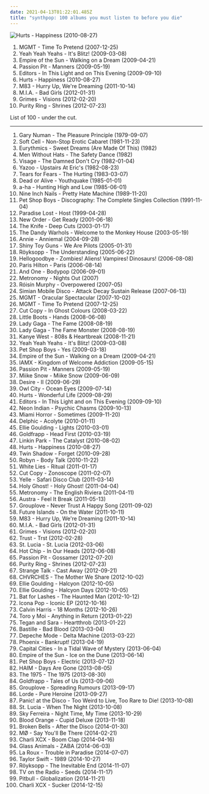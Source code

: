 ```yaml
---
date: 2021-04-13T01:22:01.485Z
title: "synthpop: 100 albums you must listen to before you die"
---
```

![Hurts - Happiness (2010-08-27)](http://coverartarchive.org/release/8b3e1cc4-1f0e-47fd-baf2-6d98e7c80a56/4274036552-500.jpg "Hurts - Happiness (2010-08-27)")
<ol class="albums">
<li data-cover="https://img.discogs.com/8OFhniN6H9plwoICLAB9NzXQYHY=/fit-in/500x509/filters:strip_icc():format(jpeg):mode_rgb():quality(90)/discogs-images/R-1269113-1386674652-1391.jpeg.jpg" data-tags="electronic, indietronica" role="button">MGMT - Time To Pretend (2007-12-25)</li>
<li data-cover="https://img.discogs.com/hAsdCP8W7PCsQ9jc1hfhyJaPzNo=/fit-in/600x538/filters:strip_icc():format(jpeg):mode_rgb():quality(90)/discogs-images/R-1728357-1239562265.jpeg.jpg" data-tags="alternative, rock, indie rock" role="button">Yeah Yeah Yeahs - It's Blitz! (2009-03-08)</li>
<li data-cover="http://coverartarchive.org/release/f1fc4c16-65a8-4c3e-a249-23ef46c41918/5300813420-500.jpg" data-tags="electronic" role="button">Empire of the Sun - Walking on a Dream (2009-04-21)</li>
<li data-cover="http://coverartarchive.org/release/830e2a21-1e76-40ad-a4a5-9a1b12d656ff/11102770324-500.jpg" data-tags="electronic, indie pop, indie" role="button">Passion Pit - Manners (2009-05-19)</li>
<li data-cover="https://img.discogs.com/ZrzWeONUtVrJz4UzL1bO3auIr7U=/fit-in/600x589/filters:strip_icc():format(jpeg):mode_rgb():quality(90)/discogs-images/R-2084980-1423077313-1815.jpeg.jpg" data-tags="synthpop, electronic, post-punk, alternative, post-punk revival" role="button">Editors - In This Light and on This Evening (2009-09-10)</li>
<li data-cover="http://coverartarchive.org/release/8b3e1cc4-1f0e-47fd-baf2-6d98e7c80a56/4274036552-500.jpg" data-tags="synthpop" role="button">Hurts - Happiness (2010-08-27)</li>
<li data-cover="http://coverartarchive.org/release/0b87ebcf-216b-4255-9c19-93c12861f173/1900040046-500.jpg" data-tags="electronic, dream pop, shoegaze" role="button">M83 - Hurry Up, We're Dreaming (2011-10-14)</li>
<li data-cover="http://coverartarchive.org/release/3747ee08-0566-448b-99d6-8fba88136a3e/5129551162-500.jpg" data-tags="electronic, electronica, indie, alternative, synthpop, alternative dance, dark pop, coramao, bete gouveia" role="button">M.I.A. - Bad Girls (2012-01-31)</li>
<li data-cover="http://coverartarchive.org/release/e2541a4f-c91e-412e-837b-ce63cc8ea960/5391811873-500.jpg" data-tags="dream pop" role="button">Grimes - Visions (2012-02-20)</li>
<li data-cover="http://coverartarchive.org/release/3148628c-f648-45c0-95ea-b03dc0716e99/1568868601-500.jpg" data-tags="synthpop" role="button">Purity Ring - Shrines (2012-07-23)</li>
</ol>
List of 100 - under the cut.
<!-- more -->

_________________

<ol class="albums">
<li data-cover="https://via.placeholder.com/450" data-tags="new wave" role="button">
Gary Numan - The Pleasure Principle (1979-09-07)
</li>
<li data-cover="https://img.discogs.com/_W4tJSA3wZL_2eKIS2PwpID40ZE=/fit-in/600x600/filters:strip_icc():format(jpeg):mode_rgb():quality(90)/discogs-images/R-605541-1438207160-6998.jpeg.jpg" data-tags="80s, new wave, synthpop" role="button">
Soft Cell - Non-Stop Erotic Cabaret (1981-11-23)
</li>
<li data-cover="https://img.discogs.com/xSXWAt5yTN34mzptdNfzstkELRE=/fit-in/400x394/filters:strip_icc():format(jpeg):mode_rgb():quality(90)/discogs-images/R-3024496-1312231658.jpeg.jpg" data-tags="new wave, 80s" role="button">
Eurythmics - Sweet Dreams (Are Made Of This) (1982)
</li>
<li data-cover="https://img.discogs.com/OBP3ccIMyteTupJgt8c_mg8-bEs=/fit-in/400x397/filters:strip_icc():format(jpeg):mode_rgb():quality(90)/discogs-images/R-347775-1100284787.jpg.jpg" data-tags="pop, 80s, dance, new wave, synth pop, canadian, synthpop" role="button">
Men Without Hats - The Safety Dance (1982)
</li>
<li data-cover="http://coverartarchive.org/release/c354b401-7722-4297-a26b-0822953fa829/14592166258-500.jpg" data-tags="new wave" role="button">
Visage - The Damned Don't Cry (1982-01-04)
</li>
<li data-cover="http://coverartarchive.org/release/5e2648b1-d47d-4781-9452-a56c97af6130/6649087897-500.jpg" data-tags="80s, synthpop" role="button">
Yazoo - Upstairs At Eric's (1982-08-23)
</li>
<li data-cover="http://coverartarchive.org/release/07297312-a07f-4888-bec2-e3e8fd1b20ba/7449691977-500.jpg" data-tags="80s, new wave" role="button">
Tears for Fears - The Hurting (1983-03-07)
</li>
<li data-cover="http://coverartarchive.org/release/169a1e71-09a1-49d5-b9c2-937b8fd9c855/6183399859-500.jpg" data-tags="80s, new wave, synthpop" role="button">
Dead or Alive - Youthquake (1985-01-01)
</li>
<li data-cover="https://img.discogs.com/LNiRXux_wTZfTRrBTX1TqYy197Q=/fit-in/599x601/filters:strip_icc():format(jpeg):mode_rgb():quality(90)/discogs-images/R-194729-1232047944.jpeg.jpg" data-tags="80s" role="button">
a-ha - Hunting High and Low (1985-06-01)
</li>
<li data-cover="https://img.discogs.com/bQaqm3T9SMQu4NkS3q7IhBOoY3Y=/fit-in/368x351/filters:strip_icc():format(jpeg):mode_rgb():quality(90)/discogs-images/R-2678560-1407808660-9954.jpeg.jpg" data-tags="industrial" role="button">
Nine Inch Nails - Pretty Hate Machine (1989-11-20)
</li>
<li data-cover="http://coverartarchive.org/release/96a4eade-ceda-396f-8bfb-424a7897c487/8261864473-500.jpg" data-tags="pet shop boys" role="button">
Pet Shop Boys - Discography: The Complete Singles Collection (1991-11-04)
</li>
<li data-cover="https://img.discogs.com/IrPgeuAaT2g3YFS9j_LV1JErqJw=/fit-in/600x600/filters:strip_icc():format(jpeg):mode_rgb():quality(90)/discogs-images/R-3981598-1351321028-9016.jpeg.jpg" data-tags="synthpop" role="button">
Paradise Lost - Host (1999-04-28)
</li>
<li data-cover="http://coverartarchive.org/release/ab9c5e53-5e3d-30b6-9ef3-c8c508aa2718/26802894043-500.jpg" data-tags="new wave" role="button">
New Order - Get Ready (2001-06-18)
</li>
<li data-cover="http://coverartarchive.org/release/7ec39128-ef00-415d-905e-e2764e337193/9196624679-500.jpg" data-tags="electronic, electronica" role="button">
The Knife - Deep Cuts (2003-01-17)
</li>
<li data-cover="http://coverartarchive.org/release/3bec09fb-e6fd-47d9-8ddd-3da4ed2d343b/6596301976-500.jpg" data-tags="indie, rock" role="button">
The Dandy Warhols - Welcome to the Monkey House (2003-05-19)
</li>
<li data-cover="https://img.discogs.com/NkAOJbY26YPFipoosJ1Y4B853jg=/fit-in/328x325/filters:strip_icc():format(jpeg):mode_rgb():quality(90)/discogs-images/R-1189462-1221938666.jpeg.jpg" data-tags="pop" role="button">
Annie - Anniemal (2004-09-28)
</li>
<li data-cover="https://img.discogs.com/jdPiUZOcgnrTLq_uVxKCCsyCwqA=/fit-in/600x604/filters:strip_icc():format(jpeg):mode_rgb():quality(90)/discogs-images/R-823695-1458112085-5068.jpeg.jpg" data-tags="electronica, electropop, shiny toy guns, alternative" role="button">
Shiny Toy Guns - We Are Pilots (2005-01-31)
</li>
<li data-cover="http://coverartarchive.org/release/1a4c78f8-ec49-30cb-97ee-cf64a95d0e12/4483613510-500.jpg" data-tags="electronic" role="button">
Röyksopp - The Understanding (2005-06-22)
</li>
<li data-cover="http://coverartarchive.org/release/437b6335-ded3-4882-aa90-5a5c746b9b10/16310488534-500.jpg" data-tags="powerpop, alternative" role="button">
Hellogoodbye - Zombies! Aliens! Vampires! Dinosaurs! (2006-08-08)
</li>
<li data-cover="http://coverartarchive.org/release/6c191971-961e-465e-985f-02a3dc24bde0/10431360135-500.jpg" data-tags="pop, dance, electropop" role="button">
Paris Hilton - Paris (2006-08-14)
</li>
<li data-cover="http://coverartarchive.org/release/025e433e-757a-34a9-b349-c1ef3e084f07/5220361427-500.jpg" data-tags="synthpop" role="button">
And One - Bodypop (2006-09-01)
</li>
<li data-cover="http://coverartarchive.org/release/05fe737d-09f8-4dd1-8e9f-2f45329a801a/2094785277-500.jpg" data-tags="electronic" role="button">
Metronomy - Nights Out (2007)
</li>
<li data-cover="https://img.discogs.com/95-LQC1Jx2GGoBq_Z7l1CAeHkrM=/fit-in/600x536/filters:strip_icc():format(jpeg):mode_rgb():quality(90)/discogs-images/R-1139242-1217870739.jpeg.jpg" data-tags="electronic, electropop, female vocalists" role="button">
Róisín Murphy - Overpowered (2007-05)
</li>
<li data-cover="http://coverartarchive.org/release/2846bdd5-2b37-34ca-ba50-cebfe76c299a/20853604238-500.jpg" data-tags="electronic" role="button">
Simian Mobile Disco - Attack Decay Sustain Release (2007-06-13)
</li>
<li data-cover="http://coverartarchive.org/release/683fd794-f6e2-3c6d-9b46-b392e4ae5047/24085861268-500.jpg" data-tags="indie, electronic" role="button">
MGMT - Oracular Spectacular (2007-10-02)
</li>
<li data-cover="https://img.discogs.com/8OFhniN6H9plwoICLAB9NzXQYHY=/fit-in/500x509/filters:strip_icc():format(jpeg):mode_rgb():quality(90)/discogs-images/R-1269113-1386674652-1391.jpeg.jpg" data-tags="electronic, indietronica" role="button">
MGMT - Time To Pretend (2007-12-25)
</li>
<li data-cover="http://coverartarchive.org/release/bee6b37a-b48e-4743-b253-77ace8c62f1d/2266503775-500.jpg" data-tags="electronic" role="button">
Cut Copy - In Ghost Colours (2008-03-22)
</li>
<li data-cover="https://img.discogs.com/toDQBN655WEt--WaLnCS0E5eWaU=/fit-in/600x599/filters:strip_icc():format(jpeg):mode_rgb():quality(90)/discogs-images/R-1760921-1515845507-8192.jpeg.jpg" data-tags="electronic, electropop, synthpop, dance" role="button">
Little Boots - Hands (2008-06-08)
</li>
<li data-cover="http://coverartarchive.org/release/d1bcf9e5-a5e4-3f99-908c-610b2d0e33ed/2805620701-500.jpg" data-tags="pop" role="button">
Lady Gaga - The Fame (2008-08-19)
</li>
<li data-cover="http://coverartarchive.org/release/cbc79f64-fdb9-3ce3-ae32-c9d18c19584f/18125993116-500.jpg" data-tags="lady gaga, pop" role="button">
Lady Gaga - The Fame Monster (2008-08-19)
</li>
<li data-cover="http://coverartarchive.org/release/af8fdbd3-dc27-469d-89bf-9167514b3f5e/4819782950-500.jpg" data-tags="hip-hop" role="button">
Kanye West - 808s & Heartbreak (2008-11-21)
</li>
<li data-cover="https://img.discogs.com/hAsdCP8W7PCsQ9jc1hfhyJaPzNo=/fit-in/600x538/filters:strip_icc():format(jpeg):mode_rgb():quality(90)/discogs-images/R-1728357-1239562265.jpeg.jpg" data-tags="alternative, rock, indie rock" role="button">
Yeah Yeah Yeahs - It's Blitz! (2009-03-08)
</li>
<li data-cover="https://img.discogs.com/QdBFjm1v0ln48I83zJ0mbt5YRPM=/fit-in/600x600/filters:strip_icc():format(jpeg):mode_rgb():quality(90)/discogs-images/R-151256-1235750294.jpeg.jpg" data-tags="pop, synthpop" role="button">
Pet Shop Boys - Yes (2009-03-18)
</li>
<li data-cover="http://coverartarchive.org/release/f1fc4c16-65a8-4c3e-a249-23ef46c41918/5300813420-500.jpg" data-tags="electronic" role="button">
Empire of the Sun - Walking on a Dream (2009-04-21)
</li>
<li data-cover="https://img.discogs.com/lNDL8nXCb7x21HoFPfPmChKCZZU=/fit-in/600x534/filters:strip_icc():format(jpeg):mode_rgb():quality(90)/discogs-images/R-1773854-1609708059-9034.jpeg.jpg" data-tags="alternative" role="button">
IAMX - Kingdom of Welcome Addiction (2009-05-15)
</li>
<li data-cover="http://coverartarchive.org/release/830e2a21-1e76-40ad-a4a5-9a1b12d656ff/11102770324-500.jpg" data-tags="electronic, indie pop, indie" role="button">
Passion Pit - Manners (2009-05-19)
</li>
<li data-cover="https://img.discogs.com/C00eHcKQgYMinrXXJV9pdNCmVDs=/fit-in/600x596/filters:strip_icc():format(jpeg):mode_rgb():quality(90)/discogs-images/R-2057960-1612983400-2260.jpeg.jpg" data-tags="indie pop, electropop" role="button">
Miike Snow - Miike Snow (2009-06-09)
</li>
<li data-cover="http://coverartarchive.org/release/d8552693-7f80-4fe6-981b-a988bfc47a43/4013850564-500.jpg" data-tags="electronica" role="button">
Desire - II (2009-06-29)
</li>
<li data-cover="http://coverartarchive.org/release/929090e7-d6dd-4b21-9614-01340e98507a/2100348160-500.jpg" data-tags="electronic, owl city" role="button">
Owl City - Ocean Eyes (2009-07-14)
</li>
<li data-cover="http://coverartarchive.org/release/79bca296-c0a8-4d1b-8b34-7cc9408688e6/22138203732-500.jpg" data-tags="synthpop, hurts" role="button">
Hurts - Wonderful Life (2009-08-29)
</li>
<li data-cover="https://img.discogs.com/ZrzWeONUtVrJz4UzL1bO3auIr7U=/fit-in/600x589/filters:strip_icc():format(jpeg):mode_rgb():quality(90)/discogs-images/R-2084980-1423077313-1815.jpeg.jpg" data-tags="synthpop, electronic, post-punk, alternative, post-punk revival" role="button">
Editors - In This Light and on This Evening (2009-09-10)
</li>
<li data-cover="http://coverartarchive.org/release/84878622-883d-4ca0-ab2f-3f8002d2f214/12086273623-500.jpg" data-tags="electronic" role="button">
Neon Indian - Psychic Chasms (2009-10-13)
</li>
<li data-cover="http://coverartarchive.org/release/49eefb52-d716-450c-a60d-115f1c4f4240/1472462701-500.jpg" data-tags="electronic, electronica, electropop, synthpop" role="button">
Miami Horror - Sometimes (2009-11-20)
</li>
<li data-cover="http://coverartarchive.org/release/5cac29b4-3c6b-46a5-8abb-79bb7fba623d/15992581396-500.jpg" data-tags="alternative dance, electronica, pop" role="button">
Delphic - Acolyte (2010-01-11)
</li>
<li data-cover="https://img.discogs.com/lfkUaWhOa-mKkA4XsUjtxeJkep0=/fit-in/600x600/filters:strip_icc():format(jpeg):mode_rgb():quality(90)/discogs-images/R-2259545-1290695051.jpeg.jpg" data-tags="pop" role="button">
Ellie Goulding - Lights (2010-03-01)
</li>
<li data-cover="http://coverartarchive.org/release/acd8ae66-c048-47a4-925d-16d2492ff315/2337382446-500.jpg" data-tags="electropop, electronic, synthpop" role="button">
Goldfrapp - Head First (2010-03-19)
</li>
<li data-cover="http://coverartarchive.org/release/c2074cb6-a185-4bfd-86de-decf013117d3/3194850526-500.jpg" data-tags="synthpop, electronic rock" role="button">
Linkin Park - The Catalyst (2010-08-02)
</li>
<li data-cover="http://coverartarchive.org/release/8b3e1cc4-1f0e-47fd-baf2-6d98e7c80a56/4274036552-500.jpg" data-tags="synthpop" role="button">
Hurts - Happiness (2010-08-27)
</li>
<li data-cover="http://coverartarchive.org/release/cb993d0e-2746-3983-8f7a-b2d1b270f4a2/27493644550-500.jpg" data-tags="electronic, indie" role="button">
Twin Shadow - Forget (2010-09-28)
</li>
<li data-cover="https://img.discogs.com/cMSILn-O_QjEyYQ4HoieDtBeU3U=/fit-in/600x600/filters:strip_icc():format(jpeg):mode_rgb():quality(90)/discogs-images/R-2566810-1415847143-3769.jpeg.jpg" data-tags="electronic, pop, electropop, dance-pop" role="button">
Robyn - Body Talk (2010-11-22)
</li>
<li data-cover="http://coverartarchive.org/release/8d275dbe-4cac-312a-9f8b-8fa3fcb60b37/13962747723-500.jpg" data-tags="post-punk, indie" role="button">
White Lies - Ritual (2011-01-17)
</li>
<li data-cover="http://coverartarchive.org/release/78188810-df1a-4ac0-ac60-57e3bd84284b/18315026356-500.jpg" data-tags="electronic" role="button">
Cut Copy - Zonoscope (2011-02-07)
</li>
<li data-cover="http://coverartarchive.org/release/654b2ebd-a5e8-419e-bf56-70d9c79309fe/5526539361-500.jpg" data-tags="electronic, french" role="button">
Yelle - Safari Disco Club (2011-03-14)
</li>
<li data-cover="http://coverartarchive.org/release/b0aebdc2-49b9-4145-a646-3eb3ff18dfac/15893124932-500.jpg" data-tags="electropop" role="button">
Holy Ghost! - Holy Ghost! (2011-04-04)
</li>
<li data-cover="http://coverartarchive.org/release/ab72858b-f47f-4ad7-9e3a-3fd19d8944f5/6073355209-500.jpg" data-tags="indie pop, electropop" role="button">
Metronomy - The English Riviera (2011-04-11)
</li>
<li data-cover="http://coverartarchive.org/release/5e8aec59-129c-4cb4-b894-5e59edb5c4ca/4261741516-500.jpg" data-tags="indie electronic, new wave, alternative, synthpop" role="button">
Austra - Feel It Break (2011-05-13)
</li>
<li data-cover="http://coverartarchive.org/release/00ee87de-e714-47ed-8197-314d43d5a6ad/3330596020-500.jpg" data-tags="indie rock, indie" role="button">
Grouplove - Never Trust A Happy Song (2011-09-02)
</li>
<li data-cover="http://coverartarchive.org/release/cdd5d8c4-21c4-40cc-9dee-a32b96ccd672/27110182808-500.jpg" data-tags="new wave" role="button">
Future Islands - On the Water (2011-10-11)
</li>
<li data-cover="http://coverartarchive.org/release/0b87ebcf-216b-4255-9c19-93c12861f173/1900040046-500.jpg" data-tags="electronic, dream pop, shoegaze" role="button">
M83 - Hurry Up, We're Dreaming (2011-10-14)
</li>
<li data-cover="http://coverartarchive.org/release/3747ee08-0566-448b-99d6-8fba88136a3e/5129551162-500.jpg" data-tags="electronic, electronica, indie, alternative, synthpop, alternative dance, dark pop, coramao, bete gouveia" role="button">
M.I.A. - Bad Girls (2012-01-31)
</li>
<li data-cover="http://coverartarchive.org/release/e2541a4f-c91e-412e-837b-ce63cc8ea960/5391811873-500.jpg" data-tags="dream pop" role="button">
Grimes - Visions (2012-02-20)
</li>
<li data-cover="http://coverartarchive.org/release/7bd4468c-2434-4450-8fa5-76812f1b56aa/9082713992-500.jpg" data-tags="synthpop, darkwave, electronic" role="button">
Trust - Trst (2012-02-28)
</li>
<li data-cover="https://img.discogs.com/TQxRdssI23pybl7QK_MqpifIBss=/fit-in/468x466/filters:strip_icc():format(jpeg):mode_rgb():quality(90)/discogs-images/R-3457166-1331119671.jpeg.jpg" data-tags="synthpop, st lucia" role="button">
St. Lucia - St. Lucia (2012-03-06)
</li>
<li data-cover="https://img.discogs.com/_EBtPDE20xclrjILoHwtuus-bNw=/fit-in/600x535/filters:strip_icc():format(jpeg):mode_rgb():quality(90)/discogs-images/R-5533655-1424654070-6735.jpeg.jpg" data-tags="10s, electronic, synthpop, electropop, indietronica" role="button">
Hot Chip - In Our Heads (2012-06-08)
</li>
<li data-cover="http://coverartarchive.org/release/c2174e3e-6c49-4262-8965-36a173a9ebc0/1194862110-500.jpg" data-tags="indie pop" role="button">
Passion Pit - Gossamer (2012-07-20)
</li>
<li data-cover="http://coverartarchive.org/release/3148628c-f648-45c0-95ea-b03dc0716e99/1568868601-500.jpg" data-tags="synthpop" role="button">
Purity Ring - Shrines (2012-07-23)
</li>
<li data-cover="https://img.discogs.com/JOuh7PkOyZ19us8N9fnE9_l69PU=/fit-in/500x500/filters:strip_icc():format(jpeg):mode_rgb():quality(90)/discogs-images/R-4331972-1361978900-9552.jpeg.jpg" data-tags="electronic, indie pop, synthpop" role="button">
Strange Talk - Cast Away (2012-09-21)
</li>
<li data-cover="http://coverartarchive.org/release/77e34804-f952-494c-80b7-8e115f492ec5/10734890314-500.jpg" data-tags="synthpop" role="button">
CHVRCHES - The Mother We Share (2012-10-02)
</li>
<li data-cover="http://coverartarchive.org/release/f1ee5f60-0e3b-4a0d-8705-2113f12baf64/9115800193-500.jpg" data-tags="synthpop, indie pop" role="button">
Ellie Goulding - Halcyon (2012-10-05)
</li>
<li data-cover="http://coverartarchive.org/release/98215ea8-f57d-49f6-8a77-cad6957b1181/7519909230-500.jpg" data-tags="electronic, synthpop, pop" role="button">
Ellie Goulding - Halcyon Days (2012-10-05)
</li>
<li data-cover="http://coverartarchive.org/release/138edfef-da8d-4992-a93b-d41ac314e93c/7732754501-500.jpg" data-tags="dream pop, alternative" role="button">
Bat for Lashes - The Haunted Man (2012-10-12)
</li>
<li data-cover="http://coverartarchive.org/release/c2adc084-6cb3-4618-a72c-0328a4839bc1/6527039086-500.jpg" data-tags="electropop, synthpop, songs that will make you dance" role="button">
Icona Pop - Iconic EP (2012-10-16)
</li>
<li data-cover="http://coverartarchive.org/release/4e32dd65-ee0b-47d0-a217-93752224f93f/11608487637-500.jpg" data-tags="electronic, dance, house" role="button">
Calvin Harris - 18 Months (2012-10-26)
</li>
<li data-cover="http://coverartarchive.org/release/3206bb7e-f4fc-486e-af0c-1ea106a47fc9/2934325843-500.jpg" data-tags="electronic, chillwave" role="button">
Toro y Moi - Anything in Return (2013-01-22)
</li>
<li data-cover="http://coverartarchive.org/release/9d46e2cc-1ae9-44aa-81bc-89e90eef410e/10240022979-500.jpg" data-tags="pop" role="button">
Tegan and Sara - Heartthrob (2013-01-22)
</li>
<li data-cover="http://coverartarchive.org/release/99d80ba7-516e-4058-8c01-ab04e4ccca4b/11232970334-500.jpg" data-tags="british, rock, indietronica" role="button">
Bastille - Bad Blood (2013-03-04)
</li>
<li data-cover="http://coverartarchive.org/release/f79cbeda-72f9-46ad-b130-b9bc8d1392f7/3698114894-500.jpg" data-tags="electronic, synthpop" role="button">
Depeche Mode - Delta Machine (2013-03-22)
</li>
<li data-cover="http://coverartarchive.org/release/973b2b04-71dd-4d49-a4bd-1675fd5f717e/5527585795-500.jpg" data-tags="alternative rock, french, indie rock" role="button">
Phoenix - Bankrupt! (2013-04-19)
</li>
<li data-cover="http://coverartarchive.org/release/55dbee72-87e6-4225-8bb9-03173f76ba5c/4877089953-500.jpg" data-tags="indie pop" role="button">
Capital Cities - In a Tidal Wave of Mystery (2013-06-04)
</li>
<li data-cover="http://coverartarchive.org/release/c06c34e8-15b5-4728-abfc-c7a4bca2c956/3981485392-500.jpg" data-tags="electronic, australian" role="button">
Empire of the Sun - Ice on the Dune (2013-06-14)
</li>
<li data-cover="https://img.discogs.com/X56TsAaQVcGJByBtuBvgWIlUTDc=/fit-in/392x600/filters:strip_icc():format(jpeg):mode_rgb():quality(90)/discogs-images/R-1565810-1228855541.jpeg.jpg" data-tags="synthpop" role="button">
Pet Shop Boys - Electric (2013-07-12)
</li>
<li data-cover="http://coverartarchive.org/release/bd851d19-d7dc-469a-9726-febb251a50f1/5165325162-500.jpg" data-tags="indie rock, female vocalists, indie pop, soft rock" role="button">
HAIM - Days Are Gone (2013-08-05)
</li>
<li data-cover="http://coverartarchive.org/release/ac2b87af-2774-4575-a72a-db31c8865264/5068034405-500.jpg" data-tags="indie rock, indie pop" role="button">
The 1975 - The 1975 (2013-08-30)
</li>
<li data-cover="http://coverartarchive.org/release/6b18b30a-e578-41eb-8d3d-1ff4a6a22d9d/12859926570-500.jpg" data-tags="trip-hop, electronic, chamber pop, art pop" role="button">
Goldfrapp - Tales of Us (2013-09-06)
</li>
<li data-cover="http://coverartarchive.org/release/7b8e257c-6c7e-4ab5-80fa-0037e14cc930/5122310454-500.jpg" data-tags="indie pop, indie rock, indie, synthpop" role="button">
Grouplove - Spreading Rumours (2013-09-17)
</li>
<li data-cover="http://coverartarchive.org/release/5f62ee6d-c5a7-4455-bfff-60e085d98f8a/10040947831-500.jpg" data-tags="indie pop" role="button">
Lorde - Pure Heroine (2013-09-27)
</li>
<li data-cover="https://via.placeholder.com/450" data-tags="alternative" role="button">
Panic! at the Disco - Too Weird to Live, Too Rare to Die! (2013-10-08)
</li>
<li data-cover="http://coverartarchive.org/release/ed82b5b9-9b07-4e34-bfc2-0e8ce12fcb36/9248913091-500.jpg" data-tags="synthpop, st lucia" role="button">
St. Lucia - When The Night (2013-10-08)
</li>
<li data-cover="http://coverartarchive.org/release/185d0b3a-3a56-4db8-8e80-2e47861d078b/12033804091-500.jpg" data-tags="indie pop, noise pop, indie rock, pop, rock, synthpop, alternative" role="button">
Sky Ferreira - Night Time, My Time (2013-10-29)
</li>
<li data-cover="http://coverartarchive.org/release/b825c5c2-ebe3-4c84-91f8-c27e75dbc684/19238888629-500.jpg" data-tags="rnb, soul, 2010s" role="button">
Blood Orange - Cupid Deluxe (2013-11-18)
</li>
<li data-cover="http://coverartarchive.org/release/f86081b0-a7bb-4b9d-b68a-5aad0478e968/6373370107-500.jpg" data-tags="synthpop, indie pop" role="button">
Broken Bells - After the Disco (2014-01-30)
</li>
<li data-cover="http://coverartarchive.org/release/ffe8de44-7c3a-4da4-a38a-4a07e519ffc0/6659279281-500.jpg" data-tags="electronic, pop, synthpop, glitch pop, minimal pop" role="button">
MØ - Say You'll Be There (2014-02-21)
</li>
<li data-cover="http://coverartarchive.org/release/1d2479b8-43af-41b1-a1ed-bb3fca2dfcaa/7789535178-500.jpg" data-tags="pop, british, pop rock, synthpop, groovy, boom clap" role="button">
Charli XCX - Boom Clap (2014-04-16)
</li>
<li data-cover="http://coverartarchive.org/release/25196cfe-3bb9-47ea-a70e-cf227c6cf17f/27544805167-500.jpg" data-tags="electronica" role="button">
Glass Animals - ZABA (2014-06-03)
</li>
<li data-cover="http://coverartarchive.org/release/6540f0f1-6ee7-4bc7-808a-0b38398b9f64/7842080226-500.jpg" data-tags="synthpop" role="button">
La Roux - Trouble in Paradise (2014-07-07)
</li>
<li data-cover="http://coverartarchive.org/release/b15d9a20-5fe8-4b35-ad58-bf686787d950/11412700531-500.jpg" data-tags="pop" role="button">
Taylor Swift - 1989 (2014-10-27)
</li>
<li data-cover="http://coverartarchive.org/release/7704bdf5-5fcd-4f80-a759-30fba880bfe6/8762633349-500.jpg" data-tags="electronic, downtempo" role="button">
Röyksopp - The Inevitable End (2014-11-07)
</li>
<li data-cover="http://coverartarchive.org/release/539c942b-4eb8-40b7-bd05-f6d927fcb147/8947007068-500.jpg" data-tags="indie rock" role="button">
TV on the Radio - Seeds (2014-11-17)
</li>
<li data-cover="http://coverartarchive.org/release/370c5560-795d-478e-b034-b9f1bb06776d/9274778864-500.jpg" data-tags="pop" role="button">
Pitbull - Globalization (2014-11-21)
</li>
<li data-cover="http://coverartarchive.org/release/b0ea48e1-5b5f-4b7b-8e3e-c6d7fb2abe43/9140712849-500.jpg" data-tags="pop, pop punk" role="button">
Charli XCX - Sucker (2014-12-15)
</li>
</ol>